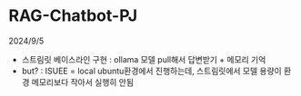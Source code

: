 # RAG-Chatbot-PJ

2024/9/5
- 스트림릿 베이스라인 구현 : ollama 모델 pull해서 답변받기 + 메모리 기억
- but? : ISUEE = local ubuntu환경에서 진행하는데, 스트림릿에서 모델 용량이 환경 메모리보다 작아서 실행히 안됨
